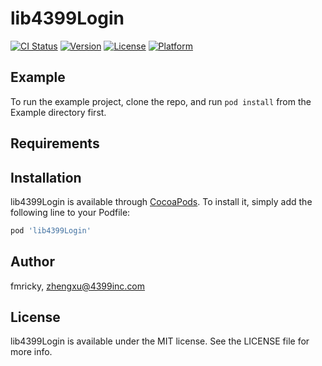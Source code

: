 # lib4399Login

[![CI Status](http://img.shields.io/travis/fmricky/lib4399Login.svg?style=flat)](https://travis-ci.org/fmricky/lib4399Login)
[![Version](https://img.shields.io/cocoapods/v/lib4399Login.svg?style=flat)](http://cocoapods.org/pods/lib4399Login)
[![License](https://img.shields.io/cocoapods/l/lib4399Login.svg?style=flat)](http://cocoapods.org/pods/lib4399Login)
[![Platform](https://img.shields.io/cocoapods/p/lib4399Login.svg?style=flat)](http://cocoapods.org/pods/lib4399Login)

## Example

To run the example project, clone the repo, and run `pod install` from the Example directory first.

## Requirements

## Installation

lib4399Login is available through [CocoaPods](http://cocoapods.org). To install
it, simply add the following line to your Podfile:

```ruby
pod 'lib4399Login'
```

## Author

fmricky, zhengxu@4399inc.com

## License

lib4399Login is available under the MIT license. See the LICENSE file for more info.
